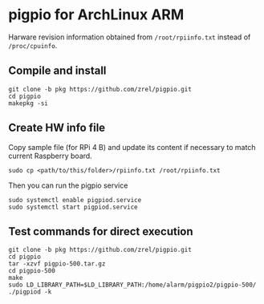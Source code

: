 # pigpio for ArchLinux ARM
Harware revision information obtained from `/root/rpiinfo.txt` instead of `/proc/cpuinfo`.

## Compile and install
```
git clone -b pkg https://github.com/zrel/pigpio.git
cd pigpio
makepkg -si
```

## Create HW info file
Copy sample file (for RPi 4 B) and update its content if necessary to match current Raspberry board.
```
sudo cp <path/to/this/folder>/rpiinfo.txt /root/rpiinfo.txt
```
Then you can run the pigpio service
```
sudo systemctl enable pigpiod.service
sudo systemctl start pigpiod.service
```
## Test commands for direct execution
```
git clone -b pkg https://github.com/zrel/pigpio.git
cd pigpio
tar -xzvf pigpio-500.tar.gz
cd pigpio-500
make
sudo LD_LIBRARY_PATH=$LD_LIBRARY_PATH:/home/alarm/pigpio2/pigpio-500/ ./pigpiod -k
```
